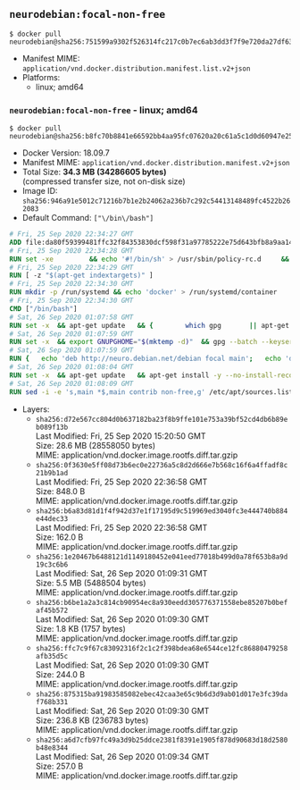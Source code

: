 ## `neurodebian:focal-non-free`

```console
$ docker pull neurodebian@sha256:751599a9302f526314fc217c0b7ec6ab3dd3f7f9e720da27df63dec1248dafd3
```

-	Manifest MIME: `application/vnd.docker.distribution.manifest.list.v2+json`
-	Platforms:
	-	linux; amd64

### `neurodebian:focal-non-free` - linux; amd64

```console
$ docker pull neurodebian@sha256:b8fc70b8841e66592bb4aa95fc07620a20c61a5c1d0d60947e2524be6eb6ad4b
```

-	Docker Version: 18.09.7
-	Manifest MIME: `application/vnd.docker.distribution.manifest.v2+json`
-	Total Size: **34.3 MB (34286605 bytes)**  
	(compressed transfer size, not on-disk size)
-	Image ID: `sha256:946a91e5012c71216b7b1e2b24062a236b7c292c54413148489fc4522b262083`
-	Default Command: `["\/bin\/bash"]`

```dockerfile
# Fri, 25 Sep 2020 22:34:27 GMT
ADD file:da80f59399481ffc32f84353830dcf598f31a97785222e75d643bfb8a9aa14e7 in / 
# Fri, 25 Sep 2020 22:34:28 GMT
RUN set -xe 		&& echo '#!/bin/sh' > /usr/sbin/policy-rc.d 	&& echo 'exit 101' >> /usr/sbin/policy-rc.d 	&& chmod +x /usr/sbin/policy-rc.d 		&& dpkg-divert --local --rename --add /sbin/initctl 	&& cp -a /usr/sbin/policy-rc.d /sbin/initctl 	&& sed -i 's/^exit.*/exit 0/' /sbin/initctl 		&& echo 'force-unsafe-io' > /etc/dpkg/dpkg.cfg.d/docker-apt-speedup 		&& echo 'DPkg::Post-Invoke { "rm -f /var/cache/apt/archives/*.deb /var/cache/apt/archives/partial/*.deb /var/cache/apt/*.bin || true"; };' > /etc/apt/apt.conf.d/docker-clean 	&& echo 'APT::Update::Post-Invoke { "rm -f /var/cache/apt/archives/*.deb /var/cache/apt/archives/partial/*.deb /var/cache/apt/*.bin || true"; };' >> /etc/apt/apt.conf.d/docker-clean 	&& echo 'Dir::Cache::pkgcache ""; Dir::Cache::srcpkgcache "";' >> /etc/apt/apt.conf.d/docker-clean 		&& echo 'Acquire::Languages "none";' > /etc/apt/apt.conf.d/docker-no-languages 		&& echo 'Acquire::GzipIndexes "true"; Acquire::CompressionTypes::Order:: "gz";' > /etc/apt/apt.conf.d/docker-gzip-indexes 		&& echo 'Apt::AutoRemove::SuggestsImportant "false";' > /etc/apt/apt.conf.d/docker-autoremove-suggests
# Fri, 25 Sep 2020 22:34:29 GMT
RUN [ -z "$(apt-get indextargets)" ]
# Fri, 25 Sep 2020 22:34:30 GMT
RUN mkdir -p /run/systemd && echo 'docker' > /run/systemd/container
# Fri, 25 Sep 2020 22:34:30 GMT
CMD ["/bin/bash"]
# Sat, 26 Sep 2020 01:07:58 GMT
RUN set -x 	&& apt-get update 	&& { 		which gpg 		|| apt-get install -y --no-install-recommends gnupg 	; } 	&& { 		gpg --version | grep -q '^gpg (GnuPG) 1\.' 		|| apt-get install -y --no-install-recommends dirmngr 	; } 	&& rm -rf /var/lib/apt/lists/*
# Sat, 26 Sep 2020 01:07:59 GMT
RUN set -x 	&& export GNUPGHOME="$(mktemp -d)" 	&& gpg --batch --keyserver ha.pool.sks-keyservers.net --recv-keys DD95CC430502E37EF840ACEEA5D32F012649A5A9 	&& gpg --batch --export DD95CC430502E37EF840ACEEA5D32F012649A5A9 > /etc/apt/trusted.gpg.d/neurodebian.gpg 	&& rm -rf "$GNUPGHOME" 	&& apt-key list | grep neurodebian
# Sat, 26 Sep 2020 01:07:59 GMT
RUN { 	echo 'deb http://neuro.debian.net/debian focal main'; 	echo 'deb http://neuro.debian.net/debian data main'; 	echo '#deb-src http://neuro.debian.net/debian-devel focal main'; } > /etc/apt/sources.list.d/neurodebian.sources.list
# Sat, 26 Sep 2020 01:08:04 GMT
RUN set -x 	&& apt-get update 	&& apt-get install -y --no-install-recommends neurodebian-freeze eatmydata 	&& ln -s /usr/bin/eatmydata /usr/local/bin/apt-get 	&& rm -rf /var/lib/apt/lists/*
# Sat, 26 Sep 2020 01:08:09 GMT
RUN sed -i -e 's,main *$,main contrib non-free,g' /etc/apt/sources.list.d/neurodebian.sources.list; grep -q 'deb .* multiverse$' /etc/apt/sources.list || sed -i -e 's,universe *$,universe multiverse,g' /etc/apt/sources.list
```

-	Layers:
	-	`sha256:d72e567cc804d0b637182ba23f8b9ffe101e753a39bf52cd4db6b89eb089f13b`  
		Last Modified: Fri, 25 Sep 2020 15:20:50 GMT  
		Size: 28.6 MB (28558050 bytes)  
		MIME: application/vnd.docker.image.rootfs.diff.tar.gzip
	-	`sha256:0f3630e5ff08d73b6ec0e22736a5c8d2d666e7b568c16f6a4ffadf8c21b9b1ad`  
		Last Modified: Fri, 25 Sep 2020 22:36:58 GMT  
		Size: 848.0 B  
		MIME: application/vnd.docker.image.rootfs.diff.tar.gzip
	-	`sha256:b6a83d81d1f4f942d37e1f17195d9c519969ed3040fc3e444740b884e44dec33`  
		Last Modified: Fri, 25 Sep 2020 22:36:58 GMT  
		Size: 162.0 B  
		MIME: application/vnd.docker.image.rootfs.diff.tar.gzip
	-	`sha256:1e20467b6488121d1149180452e041eed77018b499d0a78f653b8a9d19c3c6b6`  
		Last Modified: Sat, 26 Sep 2020 01:09:31 GMT  
		Size: 5.5 MB (5488504 bytes)  
		MIME: application/vnd.docker.image.rootfs.diff.tar.gzip
	-	`sha256:b6be1a2a3c814cb90954ec8a930eedd305776371558ebe85207b0befaf45b572`  
		Last Modified: Sat, 26 Sep 2020 01:09:30 GMT  
		Size: 1.8 KB (1757 bytes)  
		MIME: application/vnd.docker.image.rootfs.diff.tar.gzip
	-	`sha256:ffc7c9f67c83092316f2c1c2f398bdea68e6544ce12fc86880479258afb35d5c`  
		Last Modified: Sat, 26 Sep 2020 01:09:30 GMT  
		Size: 244.0 B  
		MIME: application/vnd.docker.image.rootfs.diff.tar.gzip
	-	`sha256:875315ba91983585082ebec42caa3e65c9b6d3d9ab01d017e3fc39daf768b331`  
		Last Modified: Sat, 26 Sep 2020 01:09:30 GMT  
		Size: 236.8 KB (236783 bytes)  
		MIME: application/vnd.docker.image.rootfs.diff.tar.gzip
	-	`sha256:a6d7cfb97fc49a3d9b25ddce2381f8391e1905f878d90683d18d2580b48e8344`  
		Last Modified: Sat, 26 Sep 2020 01:09:34 GMT  
		Size: 257.0 B  
		MIME: application/vnd.docker.image.rootfs.diff.tar.gzip
